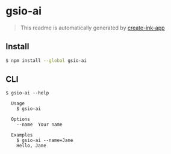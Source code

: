 # gsio-ai

> This readme is automatically generated by [create-ink-app](https://github.com/vadimdemedes/create-ink-app)

## Install

```bash
$ npm install --global gsio-ai
```

## CLI

```
$ gsio-ai --help

  Usage
    $ gsio-ai

  Options
    --name  Your name

  Examples
    $ gsio-ai --name=Jane
    Hello, Jane
```
